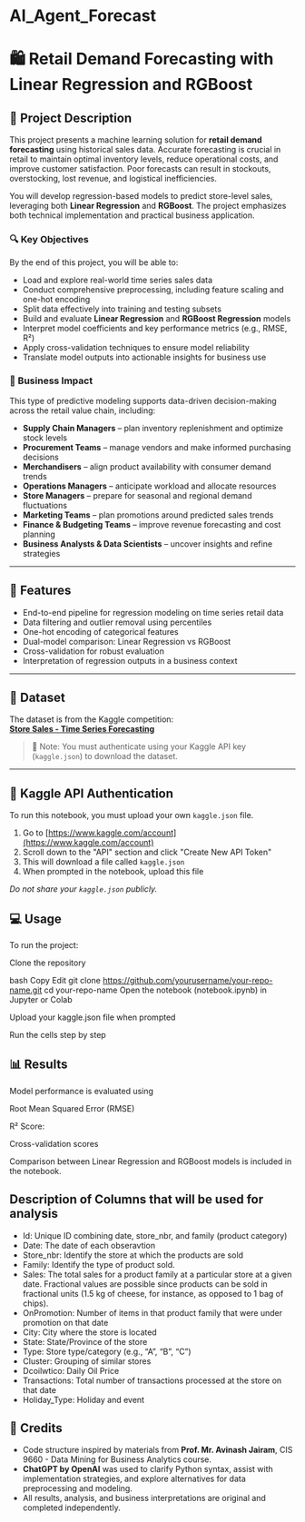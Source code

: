 # AI_Agent_Forecast

# 🛍️ Retail Demand Forecasting with Linear Regression and RGBoost

## 📖 Project Description

This project presents a machine learning solution for **retail demand forecasting** using historical sales data. Accurate forecasting is crucial in retail to maintain optimal inventory levels, reduce operational costs, and improve customer satisfaction. Poor forecasts can result in stockouts, overstocking, lost revenue, and logistical inefficiencies.

You will develop regression-based models to predict store-level sales, leveraging both **Linear Regression** and **RGBoost**. The project emphasizes both technical implementation and practical business application.

### 🔍 Key Objectives

By the end of this project, you will be able to:

- Load and explore real-world time series sales data
- Conduct comprehensive preprocessing, including feature scaling and one-hot encoding
- Split data effectively into training and testing subsets
- Build and evaluate **Linear Regression** and **RGBoost Regression** models
- Interpret model coefficients and key performance metrics (e.g., RMSE, R²)
- Apply cross-validation techniques to ensure model reliability
- Translate model outputs into actionable insights for business use

### 🏢 Business Impact

This type of predictive modeling supports data-driven decision-making across the retail value chain, including:

- **Supply Chain Managers** – plan inventory replenishment and optimize stock levels  
- **Procurement Teams** – manage vendors and make informed purchasing decisions  
- **Merchandisers** – align product availability with consumer demand trends  
- **Operations Managers** – anticipate workload and allocate resources  
- **Store Managers** – prepare for seasonal and regional demand fluctuations  
- **Marketing Teams** – plan promotions around predicted sales trends  
- **Finance & Budgeting Teams** – improve revenue forecasting and cost planning  
- **Business Analysts & Data Scientists** – uncover insights and refine strategies  

---

## 🚀 Features

- End-to-end pipeline for regression modeling on time series retail data
- Data filtering and outlier removal using percentiles
- One-hot encoding of categorical features
- Dual-model comparison: Linear Regression vs RGBoost
- Cross-validation for robust evaluation
- Interpretation of regression outputs in a business context


---

## 🧪 Dataset

The dataset is from the Kaggle competition:  
**[Store Sales - Time Series Forecasting](https://www.kaggle.com/competitions/store-sales-time-series-forecasting)**

> 📎 Note: You must authenticate using your Kaggle API key (`kaggle.json`) to download the dataset.

---

## 🔑 Kaggle API Authentication

To run this notebook, you must upload your own `kaggle.json` file.

1. Go to [https://www.kaggle.com/account](https://www.kaggle.com/account)
2. Scroll down to the "API" section and click "Create New API Token"
3. This will download a file called `kaggle.json`
4. When prompted in the notebook, upload this file

*Do not share your `kaggle.json` publicly.*

## 💻 Usage

To run the project:

Clone the repository

bash
Copy
Edit
git clone https://github.com/yourusername/your-repo-name.git
cd your-repo-name
Open the notebook (notebook.ipynb) in Jupyter or Colab

Upload your kaggle.json file when prompted

Run the cells step by step

## 📊 Results
Model performance is evaluated using

Root Mean Squared Error (RMSE)

R² Score:

Cross-validation scores

Comparison between Linear Regression and RGBoost models is included in the notebook.


## Description of Columns that will be used for analysis

- Id: Unique ID combining date, store_nbr, and family (product category)
- Date: The date of each obseravtion
- Store_nbr: Identify the store at which the products are sold
- Family: Identify the type of product sold.
- Sales: The total sales for a product family at a particular store at a given date. Fractional values are possible since products can be sold in fractional units (1.5 kg of cheese, for instance, as opposed to 1 bag of chips).
- OnPromotion: Number of items in that product family that were under promotion on that date
- City: City where the store is located
- State: State/Province of the store
- Type: Store type/category (e.g., “A”, “B”, “C”)
- Cluster: Grouping of similar stores
- Dcoilwtico: Daily Oil Price
- Transactions: Total number of transactions processed at the store on that date
- Holiday_Type: Holiday and event



## 📘 Credits

- Code structure inspired by materials from **Prof. Mr. Avinash Jairam**, CIS 9660 - Data Mining for Business Analytics course.
- **ChatGPT by OpenAI** was used to clarify Python syntax, assist with implementation strategies, and explore alternatives for data preprocessing and modeling.
- All results, analysis, and business interpretations are original and completed independently.

